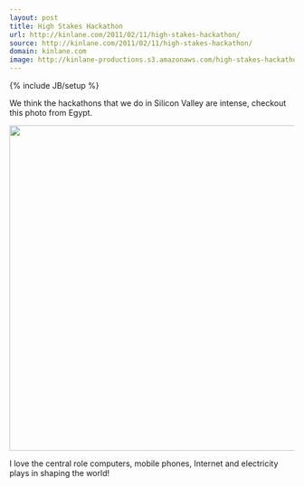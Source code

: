 ```yaml
---
layout: post
title: High Stakes Hackathon
url: http://kinlane.com/2011/02/11/high-stakes-hackathon/
source: http://kinlane.com/2011/02/11/high-stakes-hackathon/
domain: kinlane.com
image: http://kinlane-productions.s3.amazonaws.com/high-stakes-hackathon-egypt.jpg
---
```

{% include JB/setup %}<p>We think the hackathons that we do in Silicon Valley are intense, checkout this photo from Egypt.<p></p>
<a href="http://www.boston.com/bigpicture/2011/02/egypt_the_wait.html#photo11" target="_blank"><img src="http://kinlane-productions.s3.amazonaws.com/high-stakes-hackathon-egypt.jpg" alt="" width="575" align="center" /></a><p></p>
I love the central role computers, mobile phones, Internet and electricity plays in shaping the world!</p>

